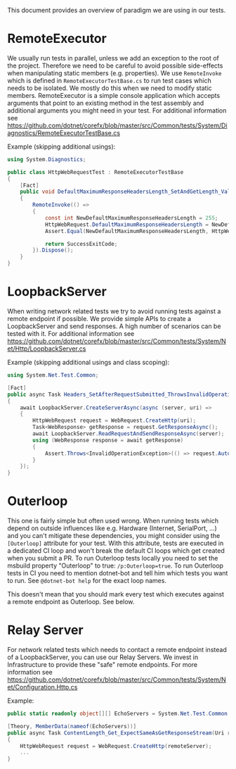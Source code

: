 This document provides an overview of paradigm we are using in our tests.

# RemoteExecutor
We usually run tests in parallel, unless we add an exception to the root of the project. Therefore we need to be careful to avoid possible side-effects when manipulating static members (e.g. properties).
We use `RemoteInvoke` which is defined in `RemoteExecutorTestBase.cs` to run test cases which needs to be isolated. We mostly do this when we need to modify static members.
RemoteExecutor is a simple console application which accepts arguments that point to an existing method in the test assembly and additional arguments you might need in your test. For additional information see https://github.com/dotnet/corefx/blob/master/src/Common/tests/System/Diagnostics/RemoteExecutorTestBase.cs

Example (skipping additional usings):
```cs
using System.Diagnostics;

public class HttpWebRequestTest : RemoteExecutorTestBase
{
    [Fact]
    public void DefaultMaximumResponseHeadersLength_SetAndGetLength_ValuesMatch()
    {
        RemoteInvoke(() =>
        {
            const int NewDefaultMaximumResponseHeadersLength = 255;
            HttpWebRequest.DefaultMaximumResponseHeadersLength = NewDefaultMaximumResponseHeadersLength;
            Assert.Equal(NewDefaultMaximumResponseHeadersLength, HttpWebRequest.DefaultMaximumResponseHeadersLength);

            return SuccessExitCode;
        }).Dispose();
    }
}
```

# LoopbackServer
When writing network related tests we try to avoid running tests against a remote endpoint if possible. We provide simple APIs to create a LoopbackServer and send responses. A high number of scenarios can be tested with it. For additional information see https://github.com/dotnet/corefx/blob/master/src/Common/tests/System/Net/Http/LoopbackServer.cs

Example (skipping additional usings and class scoping):
```cs
using System.Net.Test.Common;

[Fact]
public async Task Headers_SetAfterRequestSubmitted_ThrowsInvalidOperationException()
{
    await LoopbackServer.CreateServerAsync(async (server, uri) =>
    {
        HttpWebRequest request = WebRequest.CreateHttp(uri);
        Task<WebResponse> getResponse = request.GetResponseAsync();
        await LoopbackServer.ReadRequestAndSendResponseAsync(server);
        using (WebResponse response = await getResponse)
        {
            Assert.Throws<InvalidOperationException>(() => request.AutomaticDecompression = DecompressionMethods.Deflate);
        }
    });
}
```

# Outerloop
This one is fairly simple but often used wrong. When running tests which depend on outside influences like e.g. Hardware (Internet, SerialPort, ...) and you can't mitigate these dependencies, you might consider using the `[Outerloop]` attribute for your test. 
With this attribute, tests are executed in a dedicated CI loop and won't break the default CI loops which get created when you submit a PR.
To run Outerloop tests locally you need to set the msbuild property "Outerloop" to true: `/p:Outerloop=true`.
To run Outerloop tests in CI you need to mention dotnet-bot and tell him which tests you want to run. See `@dotnet-bot help` for the exact loop names.

This doesn't mean that you should mark every test which executes against a remote endpoint as Outerloop. See below.

# Relay Server
For network related tests which needs to contact a remote endpoint instead of a LoopbackServer, you can use our Relay Servers. We invest in Infrastructure to provide these "safe" remote endpoints.
For more information see https://github.com/dotnet/corefx/blob/master/src/Common/tests/System/Net/Configuration.Http.cs

Example:
```cs
public static readonly object[][] EchoServers = System.Net.Test.Common.Configuration.Http.EchoServers;

[Theory, MemberData(nameof(EchoServers))]
public async Task ContentLength_Get_ExpectSameAsGetResponseStream(Uri remoteServer)
{
    HttpWebRequest request = WebRequest.CreateHttp(remoteServer);
    ...
}
```
